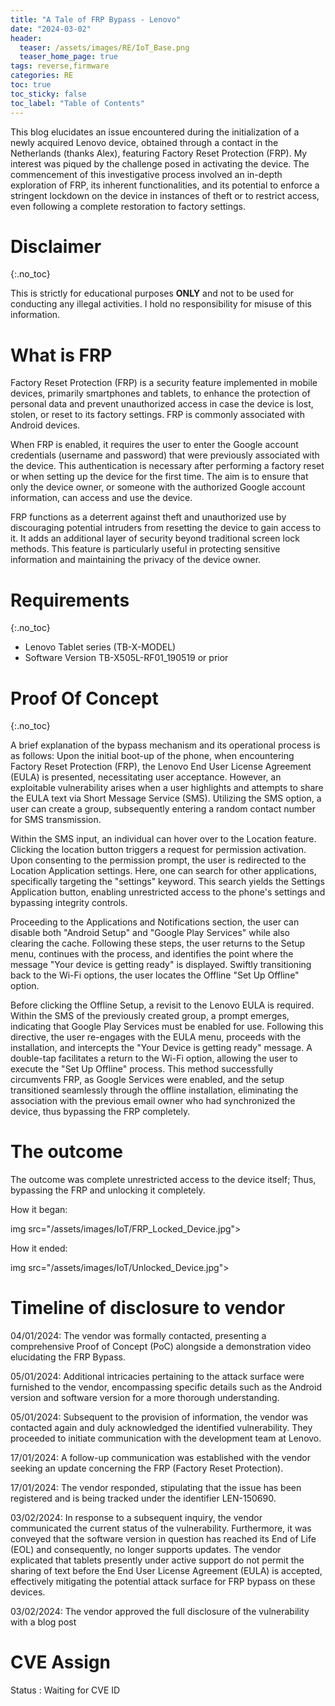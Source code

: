 ```yaml
---
title: "A Tale of FRP Bypass - Lenovo"
date: "2024-03-02"
header:
  teaser: /assets/images/RE/IoT_Base.png
  teaser_home_page: true
tags: reverse,firmware
categories: RE
toc: true
toc_sticky: false
toc_label: "Table of Contents"
---
```

 
This blog elucidates an issue encountered during the initialization of a newly acquired Lenovo device, obtained through a contact in the Netherlands (thanks Alex), featuring Factory Reset Protection (FRP). My interest was piqued by the challenge posed in activating the device. The commencement of this investigative process involved an in-depth exploration of FRP, its inherent functionalities, and its potential to enforce a stringent lockdown on the device in instances of theft or to restrict access, even following a complete restoration to factory settings.
 
# Disclaimer 
{:.no_toc}

This is strictly for educational purposes <b>ONLY</b> and not to be used for conducting any illegal activities. I hold no responsibility for misuse of this information. 

# What is FRP

Factory Reset Protection (FRP) is a security feature implemented in mobile devices, primarily smartphones and tablets, to enhance the protection of personal data and prevent unauthorized access in case the device is lost, stolen, or reset to its factory settings. FRP is commonly associated with Android devices.

When FRP is enabled, it requires the user to enter the Google account credentials (username and password) that were previously associated with the device. This authentication is necessary after performing a factory reset or when setting up the device for the first time. The aim is to ensure that only the device owner, or someone with the authorized Google account information, can access and use the device.

FRP functions as a deterrent against theft and unauthorized use by discouraging potential intruders from resetting the device to gain access to it. It adds an additional layer of security beyond traditional screen lock methods. This feature is particularly useful in protecting sensitive information and maintaining the privacy of the device owner.

# Requirements
{:.no_toc}

  * Lenovo Tablet series (TB-X-MODEL)
  * Software Version TB-X505L-RF01_190519 or prior  




# Proof Of Concept
{:.no_toc}


A brief explanation of the bypass mechanism and its operational process is as follows: Upon the initial boot-up of the phone, when encountering Factory Reset Protection (FRP), the Lenovo End User License Agreement (EULA) is presented, necessitating user acceptance. However, an exploitable vulnerability arises when a user highlights and attempts to share the EULA text via Short Message Service (SMS). Utilizing the SMS option, a user can create a group, subsequently entering a random contact number for SMS transmission.

Within the SMS input, an individual can hover over to the Location feature. Clicking the location button triggers a request for permission activation. Upon consenting to the permission prompt, the user is redirected to the Location Application settings. Here, one can search for other applications, specifically targeting the "settings" keyword. This search yields the Settings Application button, enabling unrestricted access to the phone's settings and bypassing integrity controls.

Proceeding to the Applications and Notifications section, the user can disable both "Android Setup" and "Google Play Services" while also clearing the cache. Following these steps, the user returns to the Setup menu, continues with the process, and identifies the point where the message "Your device is getting ready" is displayed. Swiftly transitioning back to the Wi-Fi options, the user locates the Offline "Set Up Offline" option.

Before clicking the Offline Setup, a revisit to the Lenovo EULA is required. Within the SMS of the previously created group, a prompt emerges, indicating that Google Play Services must be enabled for use. Following this directive, the user re-engages with the EULA menu, proceeds with the installation, and intercepts the "Your Device is getting ready" message. A double-tap facilitates a return to the Wi-Fi option, allowing the user to execute the "Set Up Offline" process. This method successfully circumvents FRP, as Google Services were enabled, and the setup transitioned seamlessly through the offline installation, eliminating the association with the previous email owner who had synchronized the device, thus bypassing the FRP completely. 

# The outcome

The outcome was complete unrestricted access to the device itself; Thus, bypassing the FRP and unlocking it completely.


How it began: 

img src="/assets/images/IoT/FRP_Locked_Device.jpg">


How it ended:

img src="/assets/images/IoT/Unlocked_Device.jpg">



# Timeline of disclosure to vendor

04/01/2024: The vendor was formally contacted, presenting a comprehensive Proof of Concept (PoC) alongside a demonstration video elucidating the FRP Bypass.

05/01/2024: Additional intricacies pertaining to the attack surface were furnished to the vendor, encompassing specific details such as the Android version and software version for a more thorough understanding.

05/01/2024: Subsequent to the provision of information, the vendor was contacted again and duly acknowledged the identified vulnerability. They proceeded to initiate communication with the development team at Lenovo.

17/01/2024: A follow-up communication was established with the vendor seeking an update concerning the FRP (Factory Reset Protection).

17/01/2024: The vendor responded, stipulating that the issue has been registered and is being tracked under the identifier LEN-150690.

03/02/2024: In response to a subsequent inquiry, the vendor communicated the current status of the vulnerability. Furthermore, it was conveyed that the software version in question has reached its End of Life (EOL) and consequently, no longer supports updates. The vendor explicated that tablets presently under active support do not permit the sharing of text before the End User License Agreement (EULA) is accepted, effectively mitigating the potential attack surface for FRP bypass on these devices.

03/02/2024: The vendor approved the full disclosure of the vulnerability with a blog post

# CVE Assign

Status : Waiting for CVE ID
